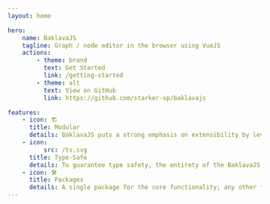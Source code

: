 ```yaml
---
layout: home

hero:
    name: BaklavaJS
    tagline: Graph / node editor in the browser using VueJS
    actions:
        - theme: brand
          text: Get Started
          link: /getting-started
        - theme: alt
          text: View on GitHub
          link: https://github.com/starker-xp/baklavajs

features:
    - icon: 🏗️
      title: Modular
      details: BaklavaJS puts a strong emphasis on extensibility by leveraging a versatile plugin system
    - icon:
          src: /ts.svg
      title: Type-Safe
      details: To guarantee type safety, the entirety of the BaklavaJS ecosystem is written in TypeScript
    - icon: 🛠️
      title: Packages
      details: A single package for the core functionality; any other functionality can be added a-la-carte by installing the desired plugins
---
```

